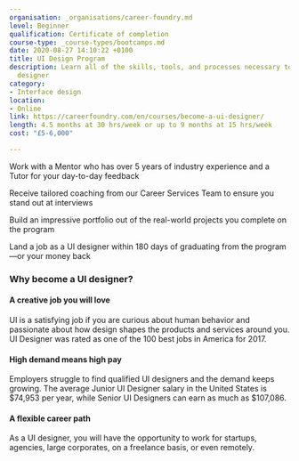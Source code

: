 ```yaml
---
organisation: _organisations/career-foundry.md
level: Beginner
qualification: Certificate of completion
course-type: _course-types/bootcamps.md
date: 2020-08-27 14:10:22 +0100
title: UI Design Program
description: Learn all of the skills, tools, and processes necessary to become a UI
  designer
category:
- Interface design
location:
- Online
link: https://careerfoundry.com/en/courses/become-a-ui-designer/
length: 4.5 months at 30 hrs/week or up to 9 months at 15 hrs/week
cost: "£5-6,000"

---
```

Work with a Mentor who has over 5 years of industry experience and a Tutor for your day-to-day feedback

Receive tailored coaching from our Career Services Team to ensure you stand out at interviews

Build an impressive portfolio out of the real-world projects you complete on the program

Land a job as a UI designer within 180 days of graduating from the program—or your money back

### Why become a UI designer?

#### A creative job you will love

UI is a satisfying job if you are curious about human behavior and passionate about how design shapes the products and services around you. UI Designer was rated as one of the 100 best jobs in America for 2017.

#### High demand means high pay

Employers struggle to find qualified UI designers and the demand keeps growing. The average Junior UI Designer salary in the United States is $74,953 per year, while Senior UI Designers can earn as much as $107,086.

#### A flexible career path

As a UI designer, you will have the opportunity to work for startups, agencies, large corporates, on a freelance basis, or even remotely.